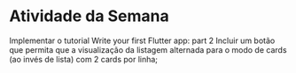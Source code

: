 # Atividade da Semana

Implementar o tutorial Write your first Flutter app: part 2
Incluir um botão que permita que a visualização da listagem alternada para o modo de cards (ao invés de lista) com 2 cards por linha;
